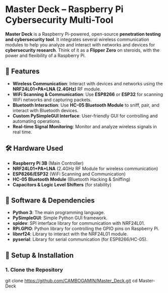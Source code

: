 # **Master Deck – Raspberry Pi Cybersecurity Multi-Tool**  

**Master Deck** is a Raspberry Pi-powered, open-source **penetration testing and cybersecurity tool**. It integrates several wireless communication modules to help you analyze and interact with networks and devices for **cybersecurity research**. Think of it as a **Flipper Zero** on steroids, with the power and flexibility of a Raspberry Pi.

## **🚀 Features**
- **Wireless Communication**: Interact with devices and networks using the **NRF24L01+PA+LNA (2.4GHz)** RF module.
- **WiFi Scanning & Communication**: Use **ESP8266** or **ESP32** for scanning WiFi networks and capturing packets.
- **Bluetooth Interaction**: Use **HC-05 Bluetooth Module** to sniff, pair, and interact with Bluetooth devices.
- **Custom PySimpleGUI Interface**: User-friendly GUI for controlling and automating operations.
- **Real-time Signal Monitoring**: Monitor and analyze wireless signals in real time.

## **🛠 Hardware Used**
- **Raspberry Pi 3B** (Main Controller)
- **NRF24L01+PA+LNA** (2.4GHz RF Module for wireless communication)
- **ESP8266/ESP32** (WiFi Scanning and Communication)
- **HC-05 Bluetooth Module** (Bluetooth Hacking & Sniffing)
- **Capacitors & Logic Level Shifters** (for stability)
  
## **📜 Software & Dependencies**
- **Python 3**: The main programming language.
- **PySimpleGUI**: Simple Python GUI framework.
- **spidev**: SPI interface library for communication with NRF24L01.
- **RPi.GPIO**: Python library for controlling the GPIO pins on Raspberry Pi.
- **libnrf24**: Library to interact with the NRF24L01 module.
- **pyserial**: Library for serial communication (for ESP8266/HC-05).
  
## **📖 Setup & Installation**

### 1. **Clone the Repository**

git clone https://github.com/CAMBOGAMIN/Master_Deck.git
cd Master-Deck
